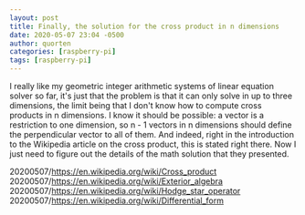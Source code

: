 ```yaml
---
layout: post
title: Finally, the solution for the cross product in n dimensions
date: 2020-05-07 23:04 -0500
author: quorten
categories: [raspberry-pi]
tags: [raspberry-pi]
---
```


I really like my geometric integer arithmetic systems of linear
equation solver so far, it's just that the problem is that it can only
solve in up to three dimensions, the limit being that I don't know how
to compute cross products in n dimensions.  I know it should be
possible: a vector is a restriction to one dimension, so n - 1 vectors
in n dimensions should define the perpendicular vector to all of them.
And indeed, right in the introduction to the Wikipedia article on the
cross product, this is stated right there.  Now I just need to figure
out the details of the math solution that they presented.

20200507/https://en.wikipedia.org/wiki/Cross_product  
20200507/https://en.wikipedia.org/wiki/Exterior_algebra  
20200507/https://en.wikipedia.org/wiki/Hodge_star_operator  
20200507/https://en.wikipedia.org/wiki/Differential_form
